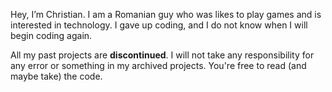 Hey, I’m Christian.
I am a Romanian guy who was likes to play games and is interested in technology. I gave up coding, and I do not know when I will begin coding again.

All my past projects are **discontinued**. I will not take any responsibility for any error or something in my archived projects. You're free to read (and maybe take) the code.
<!---
encezo/encezo is a ✨ special ✨ repository because its `README.md` (this file) appears on your GitHub profile.
You can click the Preview link to take a look at your changes.
--->

